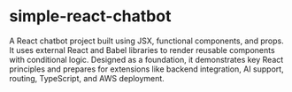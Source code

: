 # simple-react-chatbot
A React chatbot project built using JSX, functional components, and props. It uses external React and Babel libraries to render reusable components with conditional logic. Designed as a foundation, it demonstrates key React principles and prepares for extensions like backend integration, AI support, routing, TypeScript, and AWS deployment.
